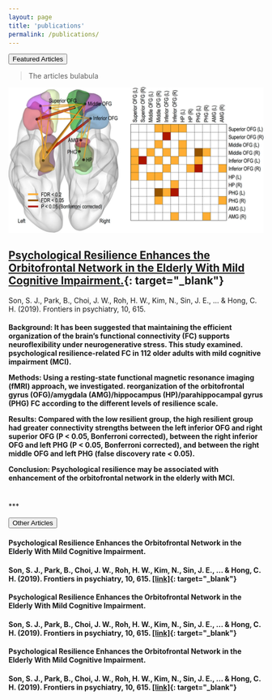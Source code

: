 ```yaml
---
layout: page
title: 'publications'
permalink: /publications/
---
```


<button class="btn btn-primary">Featured Articles</button>

>The articles bulabula

![Avocado minimal responsive jekyll theme](/assets/images/fpsyt_mainfig.jpg)

## **[Psychological Resilience Enhances the Orbitofrontal Network in the Elderly With Mild Cognitive Impairment.](https://www.frontiersin.org/articles/10.3389/fpsyt.2019.00615/full){: target="_blank"}** 

Son, S. J., Park, B., Choi, J. W., Roh, H. W., Kim, N., Sin, J. E., ... & Hong, C. H. (2019). Frontiers in psychiatry, 10, 615. 

<H4>Background: It has been suggested that maintaining the efficient organization of the brain’s functional connectivity (FC) supports neuroflexibility under neurogenerative stress. This study examined. psychological resilience-related FC in 112 older adults with mild cognitive impairment (MCI).  


Methods: Using a resting-state functional magnetic resonance imaging (fMRI) approach, we investigated. reorganization of the orbitofrontal gyrus (OFG)/amygdala (AMG)/hippocampus (HP)/parahippocampal gyrus (PHG) FC according to the different levels of resilience scale.  


Results: Compared with the low resilient group, the high resilient group had greater connectivity strengths between the left inferior OFG and right superior OFG (P < 0.05, Bonferroni corrected), between the right inferior OFG and left PHG (P < 0.05, Bonferroni corrected), and between the right middle OFG and left PHG (false discovery rate < 0.05).  


Conclusion: Psychological resilience may be associated with enhancement of the orbitofrontal network in the elderly with MCI.  </H4>  
 
<H1>  	 </H1> 
***

<button class="btn btn-success">Other Articles</button>  

#### Psychological Resilience Enhances the Orbitofrontal Network in the Elderly With Mild Cognitive Impairment. 
#### Son, S. J., Park, B., Choi, J. W., Roh, H. W., Kim, N., Sin, J. E., ... & Hong, C. H. (2019). Frontiers in psychiatry, 10, 615. **[[link]](https://www.frontiersin.org/articles/10.3389/fpsyt.2019.00615/full){: target="_blank"}**

#### Psychological Resilience Enhances the Orbitofrontal Network in the Elderly With Mild Cognitive Impairment. 
#### Son, S. J., Park, B., Choi, J. W., Roh, H. W., Kim, N., Sin, J. E., ... & Hong, C. H. (2019). Frontiers in psychiatry, 10, 615. **[[link]](https://www.frontiersin.org/articles/10.3389/fpsyt.2019.00615/full){: target="_blank"}**

#### Psychological Resilience Enhances the Orbitofrontal Network in the Elderly With Mild Cognitive Impairment. 
#### Son, S. J., Park, B., Choi, J. W., Roh, H. W., Kim, N., Sin, J. E., ... & Hong, C. H. (2019). Frontiers in psychiatry, 10, 615. **[[link]](https://www.frontiersin.org/articles/10.3389/fpsyt.2019.00615/full){: target="_blank"}**